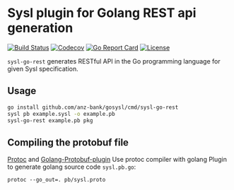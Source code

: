 Sysl plugin for Golang REST api generation
==========================================
[![Build Status](https://travis-ci.com/anz-bank/gosysl.svg?token=WkxpvzDNrfMxp7HeKSyA&branch=master)](https://travis-ci.com/anz-bank/gosysl)
[![Codecov](https://codecov.io/gh/anz-bank/gosysl/branch/master/graph/badge.svg?token=lRZ30tCTGK)](https://codecov.io/gh/anz-bank/gosysl)
[![Go Report Card](https://goreportcard.com/badge/github.com/anz-bank/gosysl)](https://goreportcard.com/report/github.com/anz-bank/gosysl)
[![License](https://img.shields.io/badge/License-Apache%202.0-blue.svg)](https://github.com/gojp/goreportcard/blob/master/LICENSE)

`sysl-go-rest` generates RESTful API in the Go programming language for given Sysl specification.

Usage
-----
```bash
go install github.com/anz-bank/gosysl/cmd/sysl-go-rest
sysl pb example.sysl -o example.pb
sysl-go-rest example.pb pkg
```

Compiling the protobuf file
---------------------------
[Protoc](https://github.com/google/protobuf/releases) and [Golang-Protobuf-plugin](https://github.com/golang/protobuf)
Use protoc compiler with golang Plugin to generate golang source code `sysl.pb.go`:

	protoc --go_out=. pb/sysl.proto
